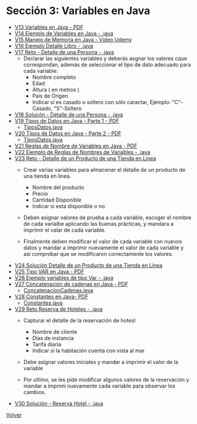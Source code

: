 # Sección 3: Variables en Java

* [V13 Variables en Java - PDF](V13_Variables_en_Java/Docs/02-01-00-VariablesJava-UJ.pdf)
* [V14 Ejemplo de Variables en Java - .java](V14_Ejemplo_de_Variables_en_Java/src/Variables.java)
* [V15 Manejo de Memoria en Java - Video Udemy](https://www.udemy.com/course/universidad-java-especialista-en-java-desde-cero-a-master/learn/lecture/44762133#overview)
* [V16 Ejemplo Detalle Libro - .java](V16_Ejemplo_Detalle_de_un_Libro/src/DetalleLibro.java)
* [V17 Reto - Detalle de una Persona - .java](V17_Reto_Detalles_de_una_Persona/src/DetallePersona.java)
    - Declarar las siguientes variables y deberás asgnar los valores cque correspondan,
        además de seleccionar el tipo de dato adecuado para cada variable:
        * Nombre completo
        * Edad
        * Altura ( en metros )
        * País de Origen
        * Indicar si es casado o soltero con sólo caractar, Ejemplo:
            "C"-Casado, "S"-Soltero
* [V18 Solucón - Detalle de una Persona - .java](V18_Solucion_Detalle_de_una_Persona/src/DetallePersona.java)
* [V19 Tipos de Datos en Java - Parte 1 - PDF](V19_Tipos_de_Datos_en_Java_parte_1/Docs/02-07-00-TiposDatosJava-parte1-UJ.pdf)
    * [ TiposDatos.java](V19_Tipos_de_Datos_en_Java_parte_1/src/TipoDatos.java)
* [V20 Tipos de Datos en Java - Parte 2 - PDF ](V20_Tipos_de_Datos_en_Java_parte_2/Docs/02-07-00-TiposDatosJava-parte1-UJ.pdf)
    * [ TiposDatos.java](V20_Tipos_de_Datos_en_Java_parte_2/src/TipoDatos.java)
* [V21 Reglas de Nombre de Variables en Java - PDF](V21_Reglas_de_Nombres_de_Variables_en_Java/02-09-00-ReglasNombresVariables-UJ.pdf)
* [V22 Ejemplo de Reglas de Nombres de Variables - .java](V22_Ejemplo_de_Reglas_de_Nombres_de_Variables/src/ReglasNombresVariables.java)
* [V23 Reto - Detalle de un Producto de una Tienda en Linea](V23_Reto_Detalle_de_un_Producto_de_una_Tienda_en_Linea/src/DetalleProducto.java)
    - Crear varias variables para almacenar el detalle de un producto
        de una tienda en
        linea.
        * Nombre del producto
        * Precio
        * Cantidad Disponible
        * Indicar si esta disponible o no
    
    - Deben asignar valores de prueba a cada variable, escoger el nombre de cada varialbe
        aplicando las buenas prácticas, y mandara a imprimir el valar de cada variable.
    - Finalmente deben modificar el valor de cada variable con nuevos datos y mandar a
        imprimir nuevamente el valor de cada variable y así comprobar que se modificaron
        correctamente los valores.
* [V24 Solución Detalle de un Producto de una Tienda en Línea](V24_Solucion_Detalle_de_un_producto_de_una_tienda_en_Linea/src/TiendaLinea.java)
* [V25 Tipo VAR en Java - PDF](V25_Tipo_VAR_en_Java/02-13-00-TipoVarJava-UJ.pdf)
* [V26 Ejemplo variables de tipo Var - .java](V26_Ejemplo_Tipo_VAR_en_Java/src/TipoVar.java)
* [V27 Concatenación de cadenas en Java - PDF](V27_Concatenacion_de_Cadenas_en_Java/Docs/02-15-00-ConcatenacionCadenasJava-UJ.pdf)
    * [ConcatenacionCadenas.java](V27_Concatenacion_de_Cadenas_en_Java/src/ConcatenacionCadenas.java)
* [V28 Constantes en Java- PDF](V28_Constantes_en_Java/Docs/02-16-00-ConstantesJava-UJ.pdf)
    * [Constantes.java](V28_Constantes_en_Java/src/Constantes.java)
* [V29 Reto Reserva de Hoteles - .java](V29_Reserva_de_Hoteles/src/ReservaHotel.java)
    - Capturar el detalle de la reservación de hotesl
        * Nombre de cliente
        * Días de instancia
        * Tarifa diaria
        * Indicar si la habitación cuenta con vista al mar
    
    - Debe asignar valores iniciales y mandar a imprimir el valor de la variable
    
    - Por ultimo, se les pide modificar algunos valores de la reservación
        y mandar a imprimi nuevamente cada variable para observar los cambios.
 * [V30 Solución - Reserva Hotel - .java](V30_Solucion_Reserva_hoteles/src/ReservaHoteles.java)


[Volver](../)
